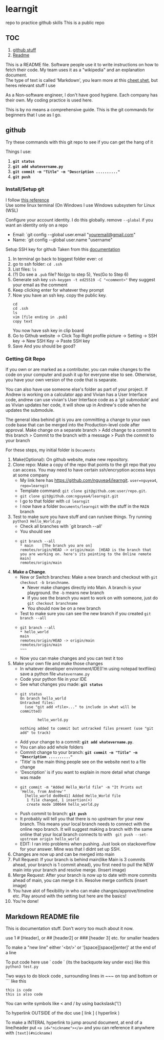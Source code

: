 # learngit
repo to practice github skills
This is a public repo

## TOC
1. [github stuff](#github)
2. [Readme](#readme)

This is a README file. Software people use it to write instructions on how to fetch their code. My team uses it as a "wikipedia" and an explanation document.  
The type of text is called 'Markdown', you learn more at this [cheet shet](https://wordpress.com/support/markdown-quick-reference/), but heres relevant stuff I use  

As a Non-software engineer, I don't have good hygiene. Each company has their own. My coding practice is used here.

This is by no means a comprehensive guide. This is the git commands for beginners that I use as I go.  


## github <a id="github"></a>
Try these commands with this git repo to see if you can get the hang of it

Things I use:
1. **`git status`**
2. **`git add whatevername.py`**
3. **`git commit -m "Title" -m "Description .........."`**
4. **`git push`**

### Install/Setup git
I follow [this reference](https://git-scm.com/book/en/v2/Getting-Started-Installing-Git)  
Use some linux terminal (On Windows I use Windows subsystem for Linux (WSL)  

Configure your account identity. I do this globally. remove `--global` if you want an identity only on a repo
 * Email: `git config --global user.email "youremail@gmail.com"
 * Name: `git config --global user.name "username"

Setup SSH key for github
Taken from this [documentation](https://docs.gitlab.com/ee/user/ssh.html#adding-an-ssh-key-to-your-gitlab-account)
1. In terminal go back to biggest folder ever:  `cd`
2. go to ssh folder: `cd .ssh`
3. List files: `ls`
4. (?) Do see a `.pub` file? No(go to step 5), Yes(Go to Step 6)
5. Generate ssh key `ssh-keygen -t ed25519 -C "<comment>"` they suggest your email as the comment
6. Keep clicking enter for whatever they prompt
7. Now you have an ssh key. copy the public key.
   ~~~
   cd
   cd .ssh
   ls
   vim [file ending in .pub]
   copy text
   ~~~
   You now have ssh key in clip board
8. Go to Github website -> Click Top Right profile picture -> Setting -> SSH key -> New SSH Key -> Paste SSH key
9. Save
And you should be good?


### Getting Git Repo
If you own or are marked as a contributer, you can make changes to the code on your computer and push it up for everyone else to see. Otherwise, you have your own version of the code that is separate.  

You can also have use someone else's folder as part of your project. If Andrew is working on a calculator app and Vivian has a User Interface code, andrew can use vivian's User Interface code as a 'git submodule' and as Vivian updates her code, it will show up in Andrew's code when he updates the submodule.  

The general idea behind git is you are committing a change to your own code base that can be merged into the Production-level code after approval.
Make change on a separate branch > Add change to a commit to this branch > Commit to the branch with a message > Push the commit to your branch  

For these steps, my initial folder is `Documents`  

1. Make(Optional): On github website, make new repository.
2. Clone repo: Make a copy of the repo that points to the git repo that you can access. You may need to have certain ssh/encryption access keys at some company
   * My link here has https://github.com/nguyea4/learngit. `user=nguyea4`, `repo=learngit`
   * Template command: `git clone git@github.com:user/repo.git`.
   * `git clone git@github.com:nguyea4/learngit.git`
   * I go to that folder with `cd learngit`
   * I now have a folder `Documents/learngit` with the stuff in the `MAIN` branch
4. Test to make sure you have stuff and can run/see things. Try running  `python3 Hello_World.py`
   * Check all branches with `git branch --all'
   * You should see
   * ~~~
     git branch --all
     * main    [The branch you are on]
     remotes/origin/HEAD -> origin/main  [HEAD is the branch that you are working on. here's its pointing to the Online remote main]
     remotes/origin/main
     ~~~
5. **Make a Change**.
   * New or Switch branches: Make a new branch and checkout with `git checkout -b branchname`.
     * Never make changes directly into Main. A branch is your playground. the `-b` means new branch
     * If you see the branch you want to work on with someone, just do `git checkout branchname`
     * You should now be on a new branch
   * Test to make sure you can see the new branch if you created `git branch --all`
    *  ~~~~
       git branch --all
       * hello_world
       main
       remotes/origin/HEAD -> origin/main
       remotes/origin/main
       ~~~
    * Now you can make changes and you can test it too
6. Make your own file and make those changes
   * In whatever developer environment/IDE(I'm using notepad textfiles) save a python file `whatevername.py`
   * Code your python file in your IDE
   * See what changes you made: **`git status`**
    * ~~~
      git status
      On branch hello_world
      Untracked files:
        (use "git add <file>..." to include in what will be committed)
      
              hello_world.py
      
      nothing added to commit but untracked files present (use "git add" to track)
      ~~~ 
   * Add your change to a commit: **`git add whatevername.py`**.
    * You can also add whole folders
   * Commit change to your branch: **`git commit -m "Title" -m "Description .........."`**
    * 'Title' is the main thing people see on the website next to a file change
    * 'Description' is if you want to explain in more detail what change was made
    * ~~~
      git commit -m "Added Hello_World file" -m "It Prints out 'Hello, from Andrew'"
        [hello_world ded0e41] Added Hello_World file
         1 file changed, 1 insertion(+)
         create mode 100644 hello_world.py
      ~~~
   * Push commit to branch: **`git push`**
    *  It probably will tell you that there is no upstream for your new branch. This means your local branch needs to connect with the online repo branch. It will suggest making a branch with the same online that your local branch connects to with ` git push --set-upstream origin hello_world`
    *  EDIT: I ran into problems  when pushing. Just look on stackoverflow for your answer. Mine was that I didnt set up SSH.
  7. Changes are now up and can be merged into main
  8. Pull Request: If your branch is behind main(like Main is 3 commits ahead, your branch is 1 commit ahead), you first need to pull the NEW main into your branch and resolve merge. (Insert image)
  9. Merge Request: After your branch is now up to date with more commits ahead of main, you can merge it in. Resolve merge conflicts (insert image)
  10. You have alot of flexibility in who can make changes/approve/timeline etc. Play around with the setting but here are the basics!
  11. You're done!

## Markdown README file  <a id="readme"></a>
This is documentation stuff. Don't worry too much about it now.

use 1 \# [Header], or  \#\# [header2] or \#\#\# [header 3] etc. for smaller headers

To make a "new line" either '\<br\/\>' or '[space][space][enter]' at the end of a line  

To put code here use \` code \` (its the backquote key under esc) like this `python3 test.py`  

Two ways to do block code , surrounding lines in \~\~\~ on top and bottom or \`\`\` like this 
~~~
this is code
this is also code
~~~

You can write symbols like \< and \/ by using backslask('\\')

To hyperlink OUTSIDE of the doc use \[ link \] \( hyperlink \)  

To make a INTERAL hyperlink to jump around document, at end of a line/header put `<a id="nickname"></a>` and you can reference it anywhere with `[text](#nickname)`

